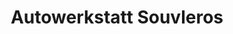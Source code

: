 ---
title: "Autowerkstatt Souvleros"
url: /wuppertal/autowerkstatt-souvleros/
shop: Autowerkstatt
---
